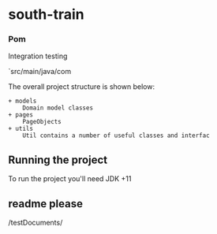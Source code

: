 # south-train

### Pom
Integration testing

`src/main/java/com

The overall project structure is shown below:
````
+ models
    Domain model classes
+ pages
    PageObjects
+ utils
	Util contains a number of useful classes and interfac

````

## Running the project
To run the project you'll need JDK +11

## readme please
/testDocuments/
